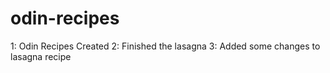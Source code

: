 # odin-recipes
1: Odin Recipes Created
2: Finished the lasagna
3: Added some changes to lasagna recipe